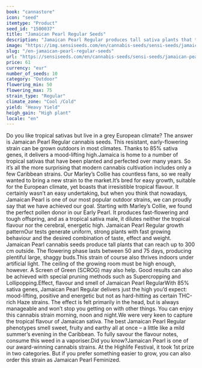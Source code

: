 ```yaml
---
book: "cannastore"
icon: "seed"
itemtype: "Product"
seed_id: "1500037"
title: "Jamaican Pearl Regular Seeds"
description: "Jamaican Pearl Regular produces tall sativa plants that thrive outside even in cool climates. Multi-award-winning!"
image: "https://img.sensiseeds.com/en/cannabis-seeds/sensi-seeds/jamaican-pearl-image.png"
slug: "/en-jamaican-pearl-regular-seeds"
url: "https://sensiseeds.com/en/cannabis-seeds/sensi-seeds/jamaican-pearl?a_aid=cannastore"
price: 61
currency: "eur"
number_of_seeds: 10
category: "Outdoor"
flowering_min: 50
flowering_max: 75
strain_type: "Regular"
climate_zone: "Cool /Cold"
yield: "Heavy Yield"
heigh_gain: "High plant"
locale: "en"
---
```

Do you like tropical sativas but live in a grey European climate? The answer is Jamaican Pearl Regular cannabis seeds. This resistant, early-flowering strain can be grown outdoors in most climates. Thanks to 85% sativa genes, it delivers a mood-lifting high.Jamaica is home to a number of tropical sativas that have been planted and perfected over many years. So it’s all the more surprising that modern cannabis cultivation includes only a few Caribbean strains. Our Marley’s Collie has countless fans, so we really wanted to bring a new strain to the market.It’s bred for easy growth, suitable for the European climate, yet boasts that irresistible tropical flavour. It certainly wasn’t an easy undertaking, but when you think that nowadays, Jamaican Pearl is one of our most popular outdoor strains, we can proudly say that we have achieved our goal. Starting with Marley’s Collie, we found the perfect pollen donor in our Early Pearl. It produces fast-flowering and tough offspring, and as a tropical sativa male, it dilutes neither the tropical flavour nor the cerebral, energetic high. Jamaican Pearl Regular growth patternOur tests generate uniform, strong plants with fast growing behaviour and the desired combination of taste, effect and weight. Jamaican Pearl cannabis seeds produce tall plants that can reach up to 300 cm outside. The flowering phase lasts between 50 and 75 days, producing plentiful large, shaggy buds.This strain of course also thrives indoors under artificial light. The ceiling of the growing room must be high enough, however. A Screen of Green (SCROG) may also help. Good results can also be achieved with special pruning methods such as Supercropping and Lollipopping.Effect, flavour and smell of Jamaican Pearl RegularWith 85% sativa genes, Jamaican Pearl Regular delivers just the high you’d expect: mood-lifting, positive and energetic but not as hard-hitting as certain THC-rich Haze strains. The effect is felt primarily in the head, but is always manageable and won’t stop you getting on with other things. You can enjoy this cannabis strain morning, noon and night.We were very keen to capture the tropical flavour of Jamaican sativa. The best Jamaican Pearl Regular phenotypes smell sweet, fruity and earthy all at once – a little like a mild summer’s evening in the Caribbean. To fully savour the flavour notes, consume this weed in a vaporiser.Did you know?Jamaican Pearl is one of our award-winning cannabis strains. At the Highlife Festival, it took 1st prize in two categories. But if you prefer something easier to grow, you can also order this strain as Jamaican Pearl Feminized.
